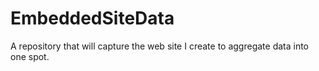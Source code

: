 # EmbeddedSiteData
A repository that will capture the web site I create to aggregate data into one spot.

